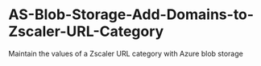 # AS-Blob-Storage-Add-Domains-to-Zscaler-URL-Category
Maintain the values of a Zscaler URL category with Azure blob storage
